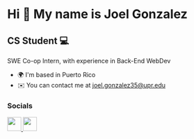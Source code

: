 Hi 👋 My name is Joel Gonzalez
==============================

CS Student :computer:
----------

SWE Co-op Intern, with experience in Back-End WebDev

*   🌍  I'm based in Puerto Rico
*   ✉️  You can contact me at [joel.gonzalez35@upr.edu](mailto:joel.gonzalez35@upr.edu)

### Socials

<p align="left">
<a href="https://www.linkedin.com/in/joel-gonzalez-084435252" target="_blank" rel="noreferrer">
<picture>
  <img src="https://raw.githubusercontent.com/FortAwesome/Font-Awesome/6.x/svgs/brands/linkedin.svg" width="32" height="32" /> 
</picture>
  
<a href="https://discord.com/users/joelm12pr" target="_blank" rel="noreferrer"> 
<picture>
  <img src="https://raw.githubusercontent.com/FortAwesome/Font-Awesome/6.x/svgs/brands/discord.svg" width="32" height="32" /> 
</picture>
</a>
</p>
